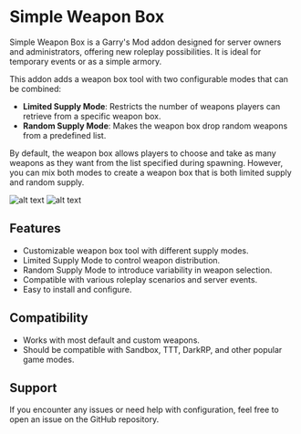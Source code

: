 # Simple Weapon Box 

Simple Weapon Box is a Garry's Mod addon designed for server owners and administrators, offering new roleplay possibilities. It is ideal for temporary events or as a simple armory.

This addon adds a weapon box tool with two configurable modes that can be combined:

- **Limited Supply Mode**: Restricts the number of weapons players can retrieve from a specific weapon box.
- **Random Supply Mode**: Makes the weapon box drop random weapons from a predefined list.

By default, the weapon box allows players to choose and take as many weapons as they want from the list specified during spawning. However, you can mix both modes to create a weapon box that is both limited supply and random supply.

![alt text](https://i.imgur.com/g0cxnBQ.jpeg)
![alt text](https://i.imgur.com/R7qumjn.png)


## Features

- Customizable weapon box tool with different supply modes.
- Limited Supply Mode to control weapon distribution.
- Random Supply Mode to introduce variability in weapon selection.
- Compatible with various roleplay scenarios and server events.
- Easy to install and configure.


## Compatibility

- Works with most default and custom weapons.
- Should be compatible with Sandbox, TTT, DarkRP, and other popular game modes.



## Support

If you encounter any issues or need help with configuration, feel free to open an issue on the GitHub repository.


